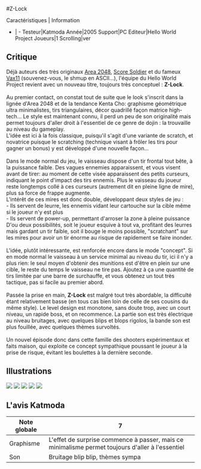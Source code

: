#Z-Lock

Caractéristiques | Information
- | -
Testeur|Katmoda
Année|2005
Support|PC
Editeur|Hello World Project
Joueurs|1
Scrolling|ver

## Critique
Déjà auteurs des très originaux <a href="index.php?page=fiche&id=716" target="_blank">Area 2048</a>, <a href="index.php?page=fiche&id=492" target="_blank">Score Soldier</a> et du fameux <a href="index.php?page=fiche&id=493" target="_blank">Vax11</a> (souvenez-vous, le shmup en ASCII...), l'équipe du Hello World Project revient avec un nouveau titre, toujours très conceptuel : <b>Z-Lock</b>.<br/><br/>Au premier contact, on constat tout de suite que le look s'inscrit dans la lignée d'Area 2048 et de la tendance Kenta Cho: graphisme géométrique ultra minimalistes, tirs triangulaires, décor quadrillé façon matrice high-tech... Le style est maintenant connu, il perd un peu de son originalité mais permet toujours d'aller droit à l'essentiel de ce genre de dojin : la trouvaille au niveau du gameplay.<br/>L'idée est ici à la fois classique, puisqu'il s'agit d'une variante de scratch, et novatrice puisque le scratching (technique visant à frôler les tirs pour gagner un bonus) y est développé d'une nouvelle façon...<br/><br/>Dans le mode normal du jeu, le vaisseau dispose d'un tir frontal tout bête, à la puissance faible. Des vagues ennemies apparaissent, et vous visent avant de tirer: au moment de cette visée apparaissent des petits curseurs, indiquant le point d'impact des tirs ennemis. Plus le vaisseau du joueur reste longtemps collé à ces curseurs (autrement dit en pleine ligne de mire), plus sa force de frappe augmente. <br/>L'intérêt de ces mires est donc double, développant deux styles de jeu :<br/>- Ils servent de leurre, les ennemis vidant leur cartouche sur la cible même si le joueur n'y est plus<br/>- Ils servent de power-up, permettant d'arroser la zone à pleine puissance<br/>D'ou deux possibilités, soit le joueur esquive à tout va, profitant des leurres mais gardant un tir faible, soit il bouge le moins possible, "scratchant" sur les mires pour avoir un tir énorme au risque de rapidement se faire inonder.<br/><br/>L'idée, plutôt intéressante, est renforcée encore dans le mode "concept". Si en mode normal le vaisseau à un service minimal au niveau du tir, ici il n'y a plus rien: le seul moyen d'obtenir des munitions est d'être en plein sur une cible, le reste du temps le vaisseau ne tire pas. Ajoutez à ça une quantité de tirs limitée par une barre de surchauffe, et vous obtenez un tout très tactique, pas si facile au premier abord.<br/><br/>Passée la prise en main, <b>Z-Lock</b> est malgré tout très abordable, la difficulté étant relativement basse (en tous cas bien loin de celle de ses cousins du même style). Le level design est monotone, sans doute trop, avec un court niveau, un rapide boss, et on recommence. La partie son est très électrique au niveau bruitages, avec quelques blips et blops rigolos, la bande son est plus fouillée, avec quelques thèmes survoltés.<br/><br/>Un nouvel épisode donc dans cette famille des shooters expérimentaux et faits maison, qui exploite ce concept sympathique poussant le joueur à la prise de risque, évitant les boulettes à la dernière seconde.

## Illustrations
![](http://www.shmup.com/images/thumbs/img_fiche_1_805.gif)
![](http://www.shmup.com/images/thumbs/img_fiche_2_805.gif)
![](http://www.shmup.com/images/thumbs/img_fiche_3_805.gif)
![](http://www.shmup.com/images/thumbs/img_fiche_4_805.gif)
![](http://www.shmup.com/images/thumbs/)

## L'avis Katmoda
Note globale|7
-|-
Graphisme|L'effet de surprise commence à passer, mais ce minimalisme permet toujours d'aller à l'essentiel
Son|Bruitage blip blip, thèmes sympa
